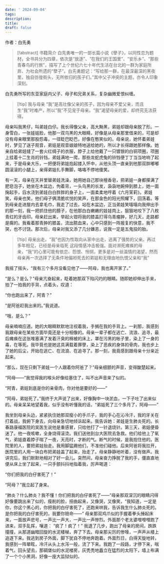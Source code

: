 ```yaml
---
date: ' 2024-09-04'
tags: 
description: 
title: 
draft: false
---
```

作者：白先勇

> [!abstract] 书籍简介
>白先勇唯一的一部长篇小说《孽子》，以同性恋为题材，全书共分为四章，依次是“放逐”、“在我们的王国里”、“安乐乡”、“那些青春鸟的行旅”，描写了上个世纪六七十年代生活在台北的一群为家庭所弃、为社会所遗的“孽子”。白先勇题记：“写给那一群，在最深最深的黑夜里，独自彷徨街头，无所依归的孩子们。”其中父子冲突的主题，亦令人印象深刻。

白先勇所写的东亚家庭内父子、母子和兄弟关系，复杂幽微爱恨纠缠。

> [!tip] 我与母亲
“我”是高壮像父亲的孩子，因为母亲不爱父亲，而且生“我”时难产，所以“我”不见宠于母亲。“我”渴望母亲的爱，却终究无法获得。

母亲叫我黑仔，叫弟娃白仔。我长得像父亲，高大黝黑，弟娃却跟母亲脱了形。一身雪白，一张娃娃脸，他那一双乌黑的大眼睛，好像是从母亲那里借来的，可是却没有母亲眼里那股怨毒，一径眨巴眨巴，好像在憨笑似的。母亲说，她怀着弟娃时，梦见了送子观音，弟娃是观音娘娘特地送给她的，所以才长得跟她那样像。她亲自给弟娃缝了一套火红绸子的衣服，脖子上给他戴了一只镀银的白铜项圈，项圈上挂着十二生肖的铃铛，弟娃满地一爬，那些龙蛇虎兔的铃铛便丁丁当当地响了起来，于是母亲大乐，一把便将弟娃抱起搂入怀中，从他头顶一直亲到他那双胖嘟嘟圆滚滚的小腿上，亲得弟娃扎手舞脚，咯咯不停地傻笑。

有一天，母亲在天井里替弟娃洗澡，她用她自己那块檀香皂，把弟娃一身都搽满了肥皂泡子，她坐在木盆边，佝着背，一头乌黑的长发，袅袅地婉伸到膝上，她一面掬起手，舀水浇到弟娃白白胖胖的身子上，一面柔柔地哼着《六月茉莉》。弟娃笑，母亲也笑，他们母子俩清脆欢悦的笑声，在那金色的阳光照耀下，回荡着。等到母亲走进屋内去拿毛巾，我走了过去，站在木盆边，正当弟娃笑嘻嘻向我伸出手的那一刻，我一把抓住他的膀子，在他那白白嫩嫩的娃娃肉上，狠狠地咬下了八枚青红的牙齿印。母亲赶出来，举起火钳将我的膝盖打得乌青瘤肿，好几天，走路都是瘸的。我看着那青肿的膝盖，流出脓血来，心中只感到一阵报复的快意，我不哭，也不讨饶。那次后，母亲对我又添了几分嫌恶，说我一定是五鬼投的胎。


> [!tip] 母亲出走。“我”也因为性取向从家中出走，逃离了强势的父亲。再过多年相见，已经是母亲临死
> 这段情感冲击极强。面对濒死瘫痪的母亲，“我”的心里可能有依恋、怨恨、怜悯，更多是对一丝温情的渴望，然而母亲再一次选择了无条件地偏袒死去的弟娃和无理由地仇恨父亲和“我”

我摇了摇头，“我有三个多月没看见他了——阿母，我也离开家了。”

“是么？是么？”母亲亢奋起来，眨着她那双下陷闪灼的眼睛。随即她却伸出手来，拍了一拍我的手背，点着头，叹道：

“你也跑出来了，阿青？”

“是阿爸赶我出来的。”我说道。

“哦，是么？”

母亲喃喃应道。她的大眼睛默默地注视着我，手搁在我的手背上。一刹那，我感到我跟母亲在某些方面毕竟还是十分相像的。母亲一辈子都在逃亡、流浪、追寻，最后瘫痪在这张堆塞满了发着汗臭的棉被的床上，罩在污黑的帐子里，染上了一身的毒，在等死。我毕竟也是她这具满载着罪孽，染上了恶疾的身体的骨肉，我也步上了她的后尘，开始在逃亡、在流浪、在追寻了。那一刻，我竟感到跟母亲十分亲近起来。

“那么，现在只剩下弟娃一个人跟着你阿爸了？”母亲细颤的声音，变得酸楚起来。

“阿母——”我觉得我的喉头好像给塞住了，叫不出声音来了似的。

“阿青，弟娃到底是你的亲骨肉，你对他是要好的——”

“阿母，弟娃死了。”我终于大声说了出来，好像胸中一块淤血，一下子吐了出来似的。母亲呆呆地望着我，似乎没有听懂我的话，“弟娃死了三个多月了，阿母——”

我坐到母亲头边，紧紧执住她那双瘦小的手爪子，我的手心在沁冷汗，我的牙关在打着战，我俯下身去，向母亲急切地倾诉起来。我告诉她：弟娃是生肺炎死的。长春路康福医院的吴医生说他是重感冒，只给他打了一针退烧针。第三天，弟娃便昏迷了。他一夜咳嗽，全身烧得滚烫。我们送他到台大医院去急救。他们给他上了氧气，弟娃直着脖子喘了一夜，天亮时，才断的气。断气的时候，是我抱住他的。医院里的人，要把弟娃抬走。我用脚猛踢他们，不准他们碰他。后来阿爸将我拉开，医院里的人用一块白布把弟娃盖了起来，抬走了。母亲静静地听着，没有做声。我讲完后，我们默默地相对了好一会儿。突然间，母亲奋力挣脱了我的手，僵直直地便从床上坐了起来，一只手颤抖抖地指着我，厉声喝道：

“你们把我的白仔害死了！”

“阿母？”我立起了身来。

“肺炎？什么肺炎？我不懂！你们把我的白仔害死了——”母亲那双深沉的眼睛闪得好像要跳出来了似的，瘦削的脸，扭曲起来，又像哭，又像笑，“我知道，一定是你，你这个黑心的，你把我的白仔害死了，还跑来哄我，告诉我生什么肺炎死的。是你把我的白仔害死的，我要你赔命——”
母亲那双鸡爪似的手握着拳头捶起床来，一面放声悲号，一声比一声大，一声比一声惨烈。外面那个老太婆噔噔噔跑了进来，双手乱挥，嚷道：
“疯了！疯了！”
我退了几步，跑出了母亲的房间，跌跌撞撞，从那道幽暗回旋的水泥楼梯，奔了下去。母亲那尖厉的惨嚎，一声声从楼上追逐下来。我逃到房子外面，脚下犹自不停地奔跑着。外面烈日，白得天旋地转，我感到一阵晕眩，冷汗从头上水泻一般，流了下来。我跑了一段路，才停下来，喘着气，回头望去，那碉堡似的水泥楼房，灰秃秃地矗立在猛烈的太阳下，墙上布满了一个个小黑洞，好像一座大监狱似的。